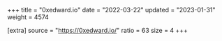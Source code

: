 +++
title = "0xedward.io"
date = "2022-03-22"
updated = "2023-01-31"
weight = 4574

[extra]
source = "https://0xedward.io/"
ratio = 63
size = 4
+++
